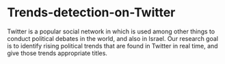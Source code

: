# Trends-detection-on-Twitter
Twitter is a popular social network in which is used among other things to conduct political debates in the world, and also in Israel. Our research goal is to identify rising political trends that are found in Twitter in real time, and give those trends appropriate titles.
